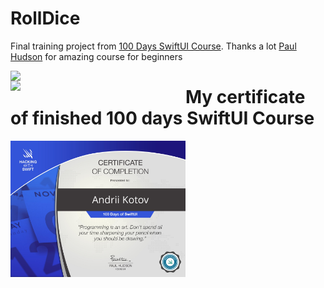 # RollDice
Final training project from [100 Days SwiftUI Course](https://www.hackingwithswift.com/100/swiftui). Thanks a lot [Paul Hudson](https://github.com/twostraws) for amazing course for beginners

<img align="left" src="RollDice/gifs/RollDice1.gif" width="280">
<img align="left" src="RollDice/gifs/RollDice2.gif" width="280">

# My certificate of finished 100 days SwiftUI Course

<img align="left" src="RollDice/gifs/certificate.jpg" width="280">
